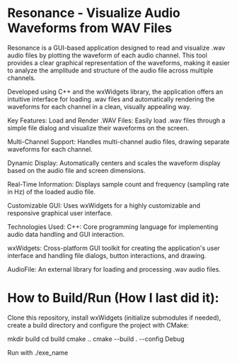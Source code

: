 # Resonance - Visualize Audio Waveforms from WAV Files

Resonance is a GUI-based application designed to read and visualize .wav audio files by plotting the waveform of each audio channel. This tool provides a clear graphical representation of the waveforms, making it easier to analyze the amplitude and structure of the audio file across multiple channels.

Developed using C++ and the wxWidgets library, the application offers an intuitive interface for loading .wav files and automatically rendering the waveforms for each channel in a clean, visually appealing way.


Key Features:
Load and Render .WAV Files: Easily load .wav files through a simple file dialog and visualize their waveforms on the screen.

Multi-Channel Support: Handles multi-channel audio files, drawing separate waveforms for each channel.

Dynamic Display: Automatically centers and scales the waveform display based on the audio file and screen dimensions.

Real-Time Information: Displays sample count and frequency (sampling rate in Hz) of the loaded audio file.

Customizable GUI: Uses wxWidgets for a highly customizable and responsive graphical user interface.


Technologies Used:
C++: Core programming language for implementing audio data handling and GUI interaction.

wxWidgets: Cross-platform GUI toolkit for creating the application's user interface and handling file dialogs, button interactions, and drawing.

AudioFile: An external library for loading and processing .wav audio files.

# How to Build/Run (How I last did it):

Clone this repository, install wxWidgets (initialize submodules if needed), create a build directory and configure the project with CMake:

mkdir build
cd build
cmake ..
cmake --build . --config Debug

Run with ./exe_name
